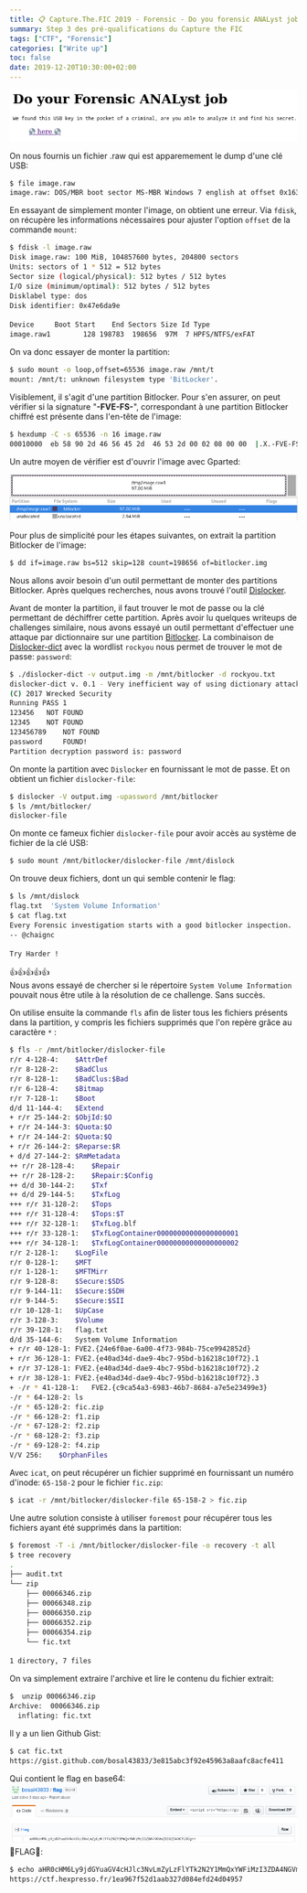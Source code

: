 ```yaml
---
title: 📋 Capture.The.FIC 2019 - Forensic - Do you forensic ANALyst job
summary: Step 3 des pré-qualifications du Capture the FIC
tags: ["CTF", "Forensic"]
categories: ["Write up"]
toc: false
date: 2019-12-20T10:30:00+02:00
---
```


![Challenge](do_your_forensic_analyst_job_chall.png)


On nous fournis un fichier .raw qui est apparemement le dump d'une clé USB:

```sh
$ file image.raw   
image.raw: DOS/MBR boot sector MS-MBR Windows 7 english at offset 0x163 "Invalid partition table" at offset 0x17b "Error loading operating system" at offset 0x19a "Missing operating system", disk signature 0x47e6da9e; partition 1 : ID=0x7, start-CHS (0x0,2,3), end-CHS (0xc5,3,19), startsector 128, 198656 sectors
```

En essayant de simplement monter l'image, on obtient une erreur. Via `fdisk`, on récupère les informations nécessaires pour ajuster l'option `offset` de la commande `mount`:

```sh
$ fdisk -l image.raw
Disk image.raw: 100 MiB, 104857600 bytes, 204800 sectors
Units: sectors of 1 * 512 = 512 bytes
Sector size (logical/physical): 512 bytes / 512 bytes
I/O size (minimum/optimal): 512 bytes / 512 bytes
Disklabel type: dos
Disk identifier: 0x47e6da9e

Device     Boot Start    End Sectors Size Id Type
image.raw1        128 198783  198656  97M  7 HPFS/NTFS/exFAT
```

On va donc essayer de monter la partition:

```sh
$ sudo mount -o loop,offset=65536 image.raw /mnt/t
mount: /mnt/t: unknown filesystem type 'BitLocker'.
```

Visiblement, il s'agit d'une partition Bitlocker. Pour s'en assurer, on peut vérifier si la signature "**-FVE-FS-**", correspondant à une partition Bitlocker chiffré est présente dans l'en-tête de l'image:

```sh
$ hexdump -C -s 65536 -n 16 image.raw
00010000  eb 58 90 2d 46 56 45 2d  46 53 2d 00 02 08 00 00  |.X.-FVE-FS-.....|
```

Un autre moyen de vérifier est d'ouvrir l'image avec Gparted:

![Challenge](do_your_forensic_analyst_job_gparted.png)

Pour plus de simplicité pour les étapes suivantes, on extrait la partition Bitlocker de l'image:

```sh
$ dd if=image.raw bs=512 skip=128 count=198656 of=bitlocker.img 
```

Nous allons avoir besoin d'un outil permettant de monter des partitions Bitlocker. Après quelques recherches, nous avons trouvé l'outil [Dislocker](https://github.com/Aorimn/dislocker).  

Avant de monter la partition, il faut trouver le mot de passe ou la clé permettant de déchiffrer cette partition.
Après avoir lu quelques writeups de challenges similaire, nous avons essayé un outil permettant d'effectuer une attaque par dictionnaire sur une partition [Bitlocker](https://en.wikipedia.org/wiki/BitLocker).
La combinaison de [Dislocker-dict](https://wreckedsecurity.com/encryption-and-data-protection/brute-force-dictionary-attack-against-bitlocker/) avec la wordlist `rockyou` nous permet de trouver le mot de passe: `password`:

```sh
$ ./dislocker-dict -v output.img -m /mnt/bitlocker -d rockyou.txt
dislocker-dict v. 0.1 - Very inefficient way of using dictionary attack against BitLocker
(C) 2017 Wrecked Security
Running PASS 1
123456	 NOT FOUND
12345	 NOT FOUND
123456789	 NOT FOUND
password	 FOUND!
Partition decryption password is: password
```

On monte la partition avec `Dislocker` en fournissant le mot de passe. Et on obtient un fichier `dislocker-file`:

```sh
$ dislocker -V output.img -upassword /mnt/bitlocker
$ ls /mnt/bitlocker/
dislocker-file
```

On monte ce fameux fichier `dislocker-file` pour avoir accès au système de fichier de la clé USB:

```sh
$ sudo mount /mnt/bitlocker/dislocker-file /mnt/dislock
```

On trouve deux fichiers, dont un qui semble contenir le flag:

```sh
$ ls /mnt/dislock                  
flag.txt  'System Volume Information'
$ cat flag.txt
Every Forensic investigation starts with a good bitlocker inspection.
-- @chaignc

Try Harder !
```

:thumbsup::thumbsup::thumbsup::thumbsup::thumbsup:  
Nous avons essayé de chercher si le répertoire `System Volume Information` pouvait nous être utile à la résolution de ce challenge. Sans succès.

On utilise ensuite la commande `fls` afin de lister tous les fichiers présents dans la partition, y compris les fichiers supprimés que l'on repère grâce au caractère `*` : 

```sh
$ fls -r /mnt/bitlocker/dislocker-file
r/r 4-128-4:	$AttrDef
r/r 8-128-2:	$BadClus
r/r 8-128-1:	$BadClus:$Bad
r/r 6-128-4:	$Bitmap
r/r 7-128-1:	$Boot
d/d 11-144-4:	$Extend
+ r/r 25-144-2:	$ObjId:$O
+ r/r 24-144-3:	$Quota:$O
+ r/r 24-144-2:	$Quota:$Q
+ r/r 26-144-2:	$Reparse:$R
+ d/d 27-144-2:	$RmMetadata
++ r/r 28-128-4:	$Repair
++ r/r 28-128-2:	$Repair:$Config
++ d/d 30-144-2:	$Txf
++ d/d 29-144-5:	$TxfLog
+++ r/r 31-128-2:	$Tops
+++ r/r 31-128-4:	$Tops:$T
+++ r/r 32-128-1:	$TxfLog.blf
+++ r/r 33-128-1:	$TxfLogContainer00000000000000000001
+++ r/r 34-128-1:	$TxfLogContainer00000000000000000002
r/r 2-128-1:	$LogFile
r/r 0-128-1:	$MFT
r/r 1-128-1:	$MFTMirr
r/r 9-128-8:	$Secure:$SDS
r/r 9-144-11:	$Secure:$SDH
r/r 9-144-5:	$Secure:$SII
r/r 10-128-1:	$UpCase
r/r 3-128-3:	$Volume
r/r 39-128-1:	flag.txt
d/d 35-144-6:	System Volume Information
+ r/r 40-128-1:	FVE2.{24e6f0ae-6a00-4f73-984b-75ce9942852d}
+ r/r 36-128-1:	FVE2.{e40ad34d-dae9-4bc7-95bd-b16218c10f72}.1
+ r/r 37-128-1:	FVE2.{e40ad34d-dae9-4bc7-95bd-b16218c10f72}.2
+ r/r 38-128-1:	FVE2.{e40ad34d-dae9-4bc7-95bd-b16218c10f72}.3
+ -/r * 41-128-1:	FVE2.{c9ca54a3-6983-46b7-8684-a7e5e23499e3}
-/r * 64-128-2:	ls
-/r * 65-128-2:	fic.zip
-/r * 66-128-2:	f1.zip
-/r * 67-128-2:	f2.zip
-/r * 68-128-2:	f3.zip
-/r * 69-128-2:	f4.zip
V/V 256:	$OrphanFiles
```

Avec `icat`, on peut récupérer un fichier supprimé en fournissant un numéro d'inode: `65-158-2` pour le fichier `fic.zip`:

```sh
$ icat -r /mnt/bitlocker/dislocker-file 65-158-2 > fic.zip
```

Une autre solution consiste à utiliser `foremost` pour récupérer tous les fichiers ayant été supprimés dans la partition:

```sh
$ foremost -T -i /mnt/bitlocker/dislocker-file -o recovery -t all
$ tree recovery
.
├── audit.txt
└── zip
    ├── 00066346.zip
    ├── 00066348.zip
    ├── 00066350.zip
    ├── 00066352.zip
    ├── 00066354.zip
    └── fic.txt

1 directory, 7 files
```

On va simplement extraire l'archive et lire le contenu du fichier extrait:

```sh
$  unzip 00066346.zip 
Archive:  00066346.zip
  inflating: fic.txt                 
```

Il y a un lien Github Gist:

```sh
$ cat fic.txt 
https://gist.github.com/bosal43833/3e815abc3f92e45963a8aafc8acfe411
```

Qui contient le flag en base64:
![Gist](do_your_forensic_analyst_job_gist.png)
:checkered_flag:FLAG:checkered_flag::

```sh
$ echo aHR0cHM6Ly9jdGYuaGV4cHJlc3NvLmZyLzFlYTk2N2Y1MmQxYWFiMzI3ZDA4NGVmZDI0ZDA0OTU3Cg== | base64 --decode
https://ctf.hexpresso.fr/1ea967f52d1aab327d084efd24d04957
```
